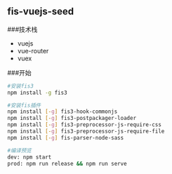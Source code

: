 ## fis-vuejs-seed

###技术栈
* vuejs
* vue-router
* vuex

###开始

```bash
#安装fis3
npm install -g fis3

#安装fis插件
npm install [-g] fis3-hook-commonjs
npm install [-g] fis3-postpackager-loader
npm install [-g] fis3-preprocessor-js-require-css
npm install [-g] fis3-preprocessor-js-require-file
npm install [-g] fis-parser-node-sass

#编译预览
dev: npm start
prod: npm run release && npm run serve
```
